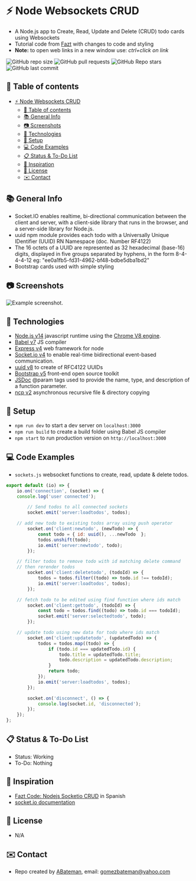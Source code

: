 # :zap: Node Websockets CRUD

* A Node.js app to Create, Read, Update and Delete (CRUD) todo cards using Websockets
* Tutorial code from [Fazt](https://www.youtube.com/c/FaztTech/videos) with changes to code and styling
* **Note:** to open web links in a new window use: _ctrl+click on link_

![GitHub repo size](https://img.shields.io/github/repo-size/AndrewJBateman/node-websockets-crud?style=plastic)
![GitHub pull requests](https://img.shields.io/github/issues-pr/AndrewJBateman/node-websockets-crud?style=plastic)
![GitHub Repo stars](https://img.shields.io/github/stars/AndrewJBateman/node-websockets-crud?style=plastic)
![GitHub last commit](https://img.shields.io/github/last-commit/AndrewJBateman/node-websockets-crud?style=plastic)

## :page_facing_up: Table of contents

* [:zap: Node Websockets CRUD](#zap-node-websockets-crud)
  * [:page_facing_up: Table of contents](#page_facing_up-table-of-contents)
  * [:books: General Info](#books-general-info)
  * [:camera: Screenshots](#camera-screenshots)
  * [:signal_strength: Technologies](#signal_strength-technologies)
  * [:floppy_disk: Setup](#floppy_disk-setup)
  * [:computer: Code Examples](#computer-code-examples)
  * [:clipboard: Status & To-Do List](#clipboard-status--to-do-list)
  * [:clap: Inspiration](#clap-inspiration)
  * [:file_folder: License](#file_folder-license)
  * [:envelope: Contact](#envelope-contact)

## :books: General Info

* Socket.IO enables realtime, bi-directional communication between the client and server, with a client-side library that runs in the browser, and a server-side library for Node.js.
* uuid npm module provides each todo with a Universally Unique IDentifier (UUID) RN Namespace (doc. Number RF4122)
* The 16 octets of a UUID are represented as 32 hexadecimal (base-16) digits, displayed in five groups separated by hyphens, in the form 8-4-4-4-12 eg: "ee0a1fb5-fd31-4962-bf48-bdbe5dba1bd2"
* Bootstrap cards used with simple styling

## :camera: Screenshots

![Example screenshot](./imgs/todo.png).

## :signal_strength: Technologies

* [Node.js v14](https://nodejs.org/) javascript runtime using the [Chrome V8 engine](https://v8.dev/).
* [Babel v7](https://babeljs.io/) JS compiler
* [Express v4](https://www.npmjs.com/package/express) web framework for node
* [Socket.io v4](https://www.npmjs.com/package/socket.io) to enable real-time bidirectional event-based communication.
* [uuid v8](https://www.npmjs.com/package/uuid) to create of RFC4122 UUIDs
* [Bootstrap v5](https://getbootstrap.com/) front-end open source toolkit
* [JSDoc](https://jsdoc.app/tags-param.html) @param tags used to provide the name, type, and description of a function parameter.
* [ncp v2](https://www.npmjs.com/package/ncp) asynchronous recursive file & directory copying

## :floppy_disk: Setup

* `npm run dev` to start a dev server on `localhost:3000`
* `npm run build` to create a build folder using Babel JS compiler
* `npm start` to run production version on `http://localhost:3000`

## :computer: Code Examples

* `sockets.js` websocket functions to create, read, update & delete todos.

```javascript
export default (io) => {
	io.on('connection', (socket) => {
    console.log('user connected');

		// Send todos to all connected sockets
		socket.emit('server:loadtodos', todos);

    // add new todo to existing todos array using push operator
		socket.on('client:newtodo', (newTodo) => {
			const todo = { id: uuid(), ...newTodo  };
			todos.unshift(todo);
			io.emit('server:newtodo', todo);
		});

    // filter todos to remove todo with id matching delete command
    // then rerender todos
		socket.on('client:deletetodo', (todoId) => {
			todos = todos.filter((todo) => todo.id !== todoId);
			io.emit('server:loadtodos', todos);
		});

    // fetch todo to be edited using find function where ids match
		socket.on('client:gettodo', (todoId) => {
			const todo = todos.find((todo) => todo.id === todoId);
			socket.emit('server:selectedtodo', todo);
		});

    // update todo using new data for todo where ids match
		socket.on('client:updatetodo', (updatedTodo) => {
			todos = todos.map((todo) => {
				if (todo.id === updatedTodo.id) {
					todo.title = updatedTodo.title;
					todo.description = updatedTodo.description;
				}
				return todo;
			});
			io.emit('server:loadtodos', todos);
		});

		socket.on('disconnect', () => {
			console.log(socket.id, 'disconnected');
		});
	});
};
```

## :clipboard: Status & To-Do List

* Status: Working
* To-Do: Nothing

## :clap: Inspiration

* [Fazt Code: Nodejs Socketio CRUD](https://www.youtube.com/watch?v=zWax5QCWCXM) in Spanish
* [socket.io documentation](https://socket.io/get-started/chat)

## :file_folder: License

* N/A

## :envelope: Contact

* Repo created by [ABateman](https://github.com/AndrewJBateman), email: gomezbateman@yahoo.com
